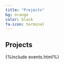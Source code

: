 ```yaml
---
title: "Projects"
bg: orange
color: black
fa-icon: terminal
---
```


## Projects

{%include events.html%}


